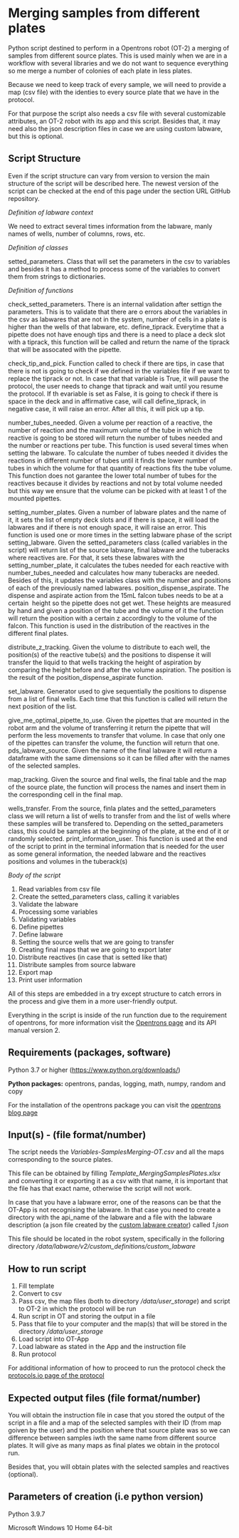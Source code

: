 # Merging samples from different plates
Python script destined to perform in a Opentrons robot (OT-2) a merging of samples from different source plates. This is used mainly when we are in a workflow with several libraries and we do not want to sequence everything so me merge a number of colonies of each plate in less plates.

Because we need to keep track of every sample, we will need to provide a map (csv file) with the identies to every source plate that we have in the protocol.

For that purpose the script also needs a csv file with several customizable attributes, an OT-2 robot with its app and this script. Besides that, it may need also the json description files in case we are using custom labware, but this is optional.




## Script Structure

Even if the script structure can vary from version to version the main structure of the script will be described here. The newest version of the script can be checked at the end of this page under the section URL GitHub repository.


*Definition of labware context*

We need to extract several times information from the labware, manly names of wells, number of columns, rows, etc.


*Definition of classes*

setted_parameters. Class that will set the parameters in the csv to variables and besides it has a method to process some of the variables to convert them from strings to dictionaries.


*Definition of functions*

check_setted_parameters. There is an internal validation after settign the parameters. This is to validate that there are o errors about the variables in the csv as labwares that are not in the system, number of cells in a plate is higher than the wells of that labware, etc.
define_tiprack. Everytime that a pipette does not have enough tips and there is a need to place a deck slot with a tiprack, this function will be called and return the name of the tiprack that will be assocated with the pipette.

check_tip_and_pick. Function called to check if there are tips, in case that there is not is going to check if we defined in the variables file if we want to replace the tiprack or not. In case that that variable is True, it will pause the protocol, the user needs to change that tiprack and wait until you resume the protocol. If th evariable is set as False, it is going to check if there is space in the deck and in affirmative case, will call define_tiprack, in negative case, it will raise an error. After all this, it will pick up a tip.

number_tubes_needed. Given a volume per reaction of a reactive, the number of reaction and the maximum volume of the tube in which the reactive is going to be stored will return the number of tubes needed and the number or reactions per tube. This function is used several times when setting the labware. To calculate the number of tubes needed it divides the reactions in different number of tubes until it finds the lower number of tubes in which the volume for that quantity of reactions fits the tube volume. This function does not garantee the lower total number of tubes for the reactives because it divides by reactions and not by total volume needed but this way we ensure that the volume can be picked with at least 1 of the mounted pipettes.

setting_number_plates. Given a number of labware plates and the name of it, it sets the list of empty deck slots and if there is space, it will load the labwares and if there is not enough space, it will raise an error. This function is used one or more times in the setting labware phase of the script
setting_labware. Given the setted_parameters class (called variables in the script) will return list of the source labware, final labware and the tuberacks where reactives are. For that, it sets these labwares with the setting_number_plate, it calculates the tubes needed for each reactive with number_tubes_needed and calculates how many tuberacks are needed. Besides of this, it updates the variables class with the number and positions of each of the previously named labwares.
position_dispense_aspirate. The dispense and aspirate action from the 15mL falcon tubes needs to be at a certain  height so the pipette does not get wet. These heights are measured by hand and given a position of the tube and the volume of it the function will return the position with a certain z accordingly to the volume of the falcon. This function is used in the distribution of the reactives in the different final plates.

distribute_z_tracking. Given the volume to distribute to each well, the position(s) of the reactive tube(s) and the positions to dispense it will transfer the liquid to that wells tracking the height of aspiration by comparing the height before and after the volume aspiration. The position is the result of the position_dispense_aspirate function.

set_labware. Generator used to give sequentially the positions to dispense from a list of final wells. Each time that this function is called will return the next position of the list.

give_me_optimal_pipette_to_use. Given the pipettes that are mounted in the robot arm and the volume of transferring it return the pipette that will perform the less movements to transfer that volume. In case that only one of the pipettes can transfer the volume, the function will return that one.
pds_labware_source. Given the name of the final labware it will return a dataframe with the same dimensions so it can be filled after with the names of the selected samples.

map_tracking. Given the source and final wells, the final table and the map of the source plate, the function will process the names and insert them in the corresponding cell in the final map.

wells_transfer. From the source, finla plates and the setted_parameters class we will return a list of wells to transfer from and the list of wells where these samples will be transfered to. Depending on the setted_parameters class, this could be samples at the beginning of the plate, at the end of it or randomly selected.
print_information_user. This function is used at the end of the script to print in the terminal information that is needed for the user as some general information, the needed labware and the reactives positions and volumes in the tuberack(s)

*Body of the script*

1. Read variables from csv file
2. Create the setted_parameters class, calling it variables
3. Validate the labware
4. Processing some variables
5. Validating variables
6. Define pipettes
7. Define labware
8. Setting the source wells that we are going to transfer
9. Creating final maps that we are going to export later
10. Distribute reactives (in case that is setted like that)
11. Distribute samples from source labware
12. Export map
13. Print user information

All of this steps are embedded in a try except structure to catch errors in the process and give them in a more user-friendly output.

Everything in the script is inside of the run function due to the requirement of opentrons, for more information visit the [Opentrons page](https://docs.opentrons.com/v2/writing.html) and its API manual version 2.




## Requirements (packages, software)

Python 3.7 or higher (https://www.python.org/downloads/)

**Python packages:** opentrons, pandas, logging, math, numpy, random and copy

For the installation of the opentrons package you can visit the [opentrons blog page](https://support.opentrons.com/s/article/Simulating-OT-2-protocols-on-your-computer)





## Input(s) - (file format/number)

The script needs the *Variables-SamplesMerging-OT.csv* and all the maps corresponding to the source plates.

This file can be obtained by filling *Template_MergingSamplesPlates.xlsx* and converting it or exporting it as a csv with that name, it is important that the file has that exact name, otherwise the script will not work.

In case that you have a labware error, one of the reasons can be that the OT-App is not recognising the labware. In that case you need to create a directory with the api_name of the labware and a file with the labware description (a json file created by the [custom labware creator](https://labware.opentrons.com/create/)) called *1.json*

This file should be located in the robot system, specifically in the folloring directory */data/labware/v2/custom_definitions/custom_labware*



## How to run script
1. Fill template
2. Convert to csv
3. Pass csv, the map files (both to directory */data/user_storage*) and script to OT-2 in which the protocol will be run
4. Run script in OT and storing the output in a file
5. Pass that file to your computer and the map(s) that will be stored in the directory */data/user_storage*
6. Load script into OT-App
7. Load labware as stated in the App and the instruction file
8. Run protocol

For additional information of how to proceed to run the protocol check the [protocols.io page of the protocol](dx.doi.org/10.17504/protocols.io.6qpvr4o62gmk/v1)





## Expected output files (file format/number)

You will obtain the instruction file in case that you stored the output of the script in a file and a map of the selected samples with their ID (from map goiven by the user) and the position where that source plate was so we can difference between samples iwth the same name from different source plates. It will give as many maps as final plates we obtain in the protocol run.


Besides that, you will obtain plates with the selected samples and reactives (optional).





## Parameters of creation (i.e python version)

Python 3.9.7

Microsoft Windows 10 Home 64-bit

